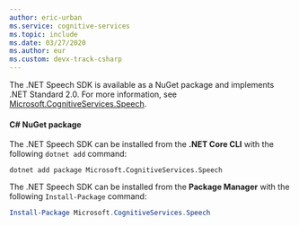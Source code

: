 ```yaml
---
author: eric-urban
ms.service: cognitive-services
ms.topic: include
ms.date: 03/27/2020
ms.author: eur
ms.custom: devx-track-csharp
---
```


The .NET Speech SDK is available as a NuGet package and implements .NET Standard 2.0. For more information, see <a href="https://www.nuget.org/packages/Microsoft.CognitiveServices.Speech" target="_blank">Microsoft.CognitiveServices.Speech</a>.

#### C# NuGet package

The .NET Speech SDK can be installed from the **.NET Core CLI** with the following `dotnet add` command:

```dotnetcli
dotnet add package Microsoft.CognitiveServices.Speech
```

The .NET Speech SDK can be installed from the **Package Manager** with the following `Install-Package` command:

```powershell
Install-Package Microsoft.CognitiveServices.Speech
```
